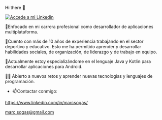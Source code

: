 
Hi there 👋

<a href="https://www.linkedin.com/in/marcsogas/" target="_blank">
  <img
    src=https://user-images.githubusercontent.com/64713703/197486319-006af1bb-5544-4ac9-bdfa-a46fd8bae53d.png
    alt="Accede a mi Linkedin"
  />
</a>



🎯Enfocado en mi carrera profesional como desarrollador de aplicaciones multiplataforma. 

🌱Cuento con más de 10 años de experiencia trabajando en el sector deportivo y educativo. Esto me ha permitido aprender y desarrollar habilidades sociales, de organización, de liderazgo y de trabajo en equipo. 

📱Actualmente estoy especializándome en el lenguaje Java y Kotlin para desarrollar aplicaciones para Android.

👨‍💻 Abierto a nuevos retos y aprender nuevas tecnologías y lenguajes de programación.


- 📫Contactar conmigo:
 
 https://www.linkedin.com/in/marcsogas/
 
 marc.sogas@gmail.com



<!--

                                                🌱 I’m currently learning
                                                

                                                


                                                📫 How to reach me
https://www.linkedin.com/in/marcsogas/

marc.sogas@gmail.com

![Group 4 (1)](https://user-images.githubusercontent.com/64713703/184543197-6300ed75-56d5-4609-860d-760141513e56.png)
![Group 3 (1)](https://user-images.githubusercontent.com/64713703/184543102-128ce9f5-0d64-47c7-8a5a-815d03d62ce1.png)>

**marcsogasdev/marcsogasdev** is a ✨ _special_ ✨ repository because its `README.md` (this file) appears on your GitHub profile.
Here are some ideas to get you started:
### Hi there 👋
### I'm Marc Sogas Esteve 🧑‍💻😊 
- 🔭 I’m currently working on ...
- 🌱 I’m currently learning ...
- 👯 I’m looking to collaborate on ...
- 🤔 I’m looking for help with ...
- 💬 Ask me about ...
- 📫 How to reach me: ...
- 😄 Pronouns: ...
- ⚡ Fun fact: ...
![LI-In-Bug (1)](https://user-images.githubusercontent.com/64713703/184543234-3d18d960-128a-4252-a20a-c01f5148a983.png)
-->

<!--
**marcsedev/marcsedev** is a ✨ _special_ ✨ repository because its `README.md` (this file) appears on your GitHub profile.

Here are some ideas to get you started:

- 🔭 I’m currently working on ...
- 🌱 I’m currently learning ...
- 👯 I’m looking to collaborate on ...
- 🤔 I’m looking for help with ...
- 💬 Ask me about ...
- 📫 How to reach me: ...
- 😄 Pronouns: ...
- ⚡ Fun fact: ...
-->
